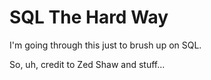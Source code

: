 # SQL The Hard Way

I'm going through this just to brush up on SQL.

So, uh, credit to Zed Shaw and stuff...
